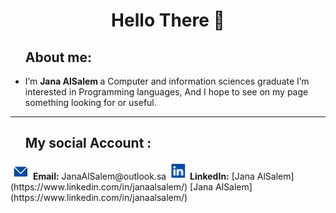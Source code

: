 <h1 align="center"> Hello There 👋</h1>


<ul>
<h2> About me:</h2>
<li><p>I’m <b>Jana AlSalem </b> a Computer and information sciences graduate
I’m interested in </b>Programming languages</b>, And I hope to see on my page something looking for or useful.  </p></li>
</ul>

<hr>

<ul>
<h2> My social Account :</h2></ul>
<img src="E_img.JPG" alt="campfire" /> <b>Email:</b> JanaAlSalem@outlook.sa 
<img src="L_img.JPG" alt="campfire" /> <b>LinkedIn:</b> [Jana AlSalem](https://www.linkedin.com/in/janaalsalem/)
[Jana AlSalem](https://www.linkedin.com/in/janaalsalem/)



<!---
![campfire](E_img.JPG)

JanaYAlSalem/JanaYAlSalem is a ✨ special ✨ repository because its `README.md` (this file) appears on your GitHub profile.
You can click the Preview link to take a look at your changes.


<ul>
<h2 align="center"> Hello There 👋</h2>
<li>About me: </li>
<p>I’m <b>Jana AlSalem </b> a Computer and information sciences graduate
I’m interested in </b>Programming languages</b>, And I hope to see on my page something looking for or useful.  </p>

<hr>

<li> My social Account : </li>
 
 <img src="E_img.JPG" alt="campfire" /><p> Email: JanaAlSalem@outlook.sa </p> 
 <img src="L_img.JPG" alt="campfire" /><p> LinkedIn: </p> [@JanaAlSalem] (https://www.linkedin.com/in/janaalsalem)
</ul>
[@JanaAlSalem] (https://www.linkedin.com/in/janaalsalem)

--->

